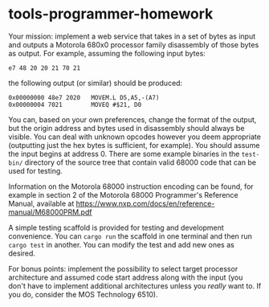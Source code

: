 # tools-programmer-homework

Your mission: implement a web service that takes in a set of bytes as input and outputs a Motorola 680x0 processor 
family disassembly of those bytes as output. For example, assuming the following input bytes:

````
e7 48 20 20 21 70 21 
````

the following output (or similar) should be produced:

````
0x00000000 48e7 2020   MOVEM.L D5,A5,-(A7)
0x00000004 7021        MOVEQ #$21, D0
````

You can, based on your own preferences, change the format of the output, but the origin address and bytes used in
disassembly should always be visible. You can deal with unknown opcodes however you deem appropriate
(outputting just the hex bytes is sufficient, for example). You should assume the input begins at address 0.
There are some example binaries in the `test-bin/` directory of the source tree that contain valid 68000 code that
can be used for testing.

Information on the Motorola 68000 instruction encoding can be found, for example in section 2 of
the Motorola 68000 Programmer's Reference Manual, available at 
https://www.nxp.com/docs/en/reference-manual/M68000PRM.pdf

A simple testing scaffold is provided for testing and development convenience. You can `cargo run` the scaffold in 
one terminal and then run `cargo test` in another. You can modify the test and add new ones as desired.

For bonus points: implement the possibility to select target processor architecture and assumed code start address 
along with the input (you don't have to implement additional architectures unless you _really_ want to. If you 
do, consider the MOS Technology 6510).